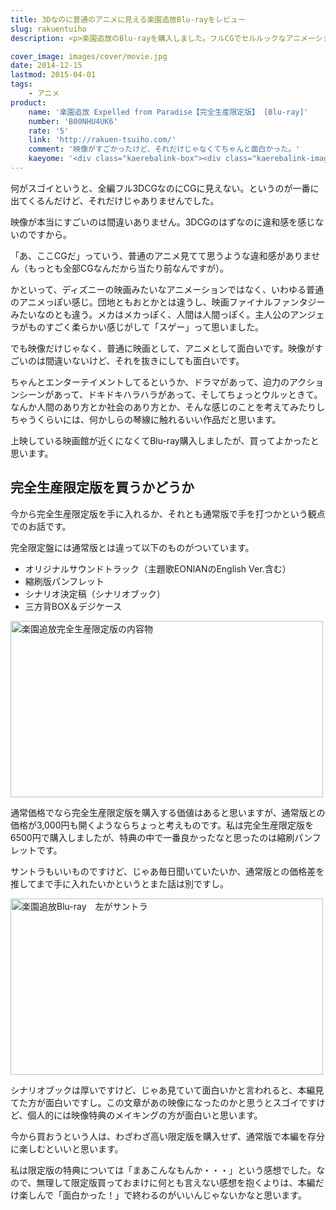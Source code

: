 ```yaml
---
title: 3Dなのに普通のアニメに見える楽園追放Blu-rayをレビュー
slug: rakuentuiho
description: <p>楽園追放のBlu-rayを購入しました。フルCGでセルルックなアニメーション作品で、前評判通り映像はすごかったです。それだけでなく、単純に1作品として面白かったです。手書きだから、CGだからというのは抜きにして、アツくなれるいい映画でした。</p>

cover_image: images/cover/movie.jpg
date: 2014-12-15
lastmod: 2015-04-01
tags: 
    - アニメ
product:
    name: '楽園追放 Expelled from Paradise【完全生産限定版】 [Blu-ray]'
    number: 'B00NHU4UK6'
    rate: '5'
    link: 'http://rakuen-tsuiho.com/'
    comment: '映像がすごかったけど、それだけじゃなくてちゃんと面白かった。'
    kaeyome: '<div class="kaerebalink-box"><div class="kaerebalink-image"><a href="http://www.amazon.co.jp/exec/obidos/ASIN/B00NHU4UK6/illusionspace-22/ref=nosim/" rel="nofollow" target="_blank"><img src="http://ecx.images-amazon.com/images/I/61Ofj%2BDJXLL._SL160_.jpg" style="border: none;" /></a></div><div class="kaerebalink-info"><div class="kaerebalink-name"><a href="http://www.amazon.co.jp/exec/obidos/ASIN/B00NHU4UK6/illusionspace-22/ref=nosim/" rel="nofollow" target="_blank">楽園追放 Expelled from Paradise【完全生産限定版】 [Blu-ray]</a><div class="kaerebalink-powered-date">posted with <a href="http://kaereba.com" rel="nofollow" target="_blank">カエレバ</a></div></div><div class="kaerebalink-detail">釘宮理恵 アニプレックス 2014-12-10    </div><div class="kaerebalink-link1"><div class="shoplinkamazon"><a href="http://www.amazon.co.jp/gp/search?keywords=%8Ay%89%80%92%C7%95%FA%20Expelled%20from%20Paradise%81%40Blu-ray&__mk_ja_JP=%83J%83%5E%83J%83i&tag=illusionspace-22" rel="nofollow" target="_blank" title="アマゾン" >Amazon</a></div><div class="shoplinkrakuten"><a href="http://hb.afl.rakuten.co.jp/hgc/0e95387f.f2aef20d.0e953880.25e412bd/?pc=http%3A%2F%2Fsearch.rakuten.co.jp%2Fsearch%2Fmall%2F%25E6%25A5%25BD%25E5%259C%2592%25E8%25BF%25BD%25E6%2594%25BE%2520Expelled%2520from%2520Paradise%25E3%2580%2580Blu-ray%2F-%2Ff.1-p.1-s.1-sf.0-st.A-v.2%3Fx%3D0%26scid%3Daf_ich_link_urltxt%26m%3Dhttp%3A%2F%2Fm.rakuten.co.jp%2F" rel="nofollow" target="_blank" title="楽天市場" >楽天市場</a></div></div></div><div class="booklink-footer" style="clear: left"></div></div>'
---
```


<p>何がスゴイというと、全編フル3DCGなのにCGに見えない。というのが一番に出てくるんだけど、それだけじゃありませんでした。</p>
<p>映像が本当にすごいのは間違いありません。3DCGのはずなのに違和感を感じないのですから。</p>
<p>「あ、ここCGだ」っていう、普通のアニメ見てて思うような違和感がありません（もっとも全部CGなんだから当たり前なんですが）。</p>
<p>かといって、ディズニーの映画みたいなアニメーションではなく、いわゆる普通のアニメっぽい感じ。団地ともおとかとは違うし、映画ファイナルファンタジーみたいなのとも違う。メカはメカっぽく、人間は人間っぽく。主人公のアンジェラがものすごく柔らかい感じがして「スゲー」って思いました。</p>
<p>でも映像だけじゃなく、普通に映画として、アニメとして面白いです。映像がすごいのは間違いないけど、それを抜きにしても面白いです。</p>
<p>ちゃんとエンターテイメントしてるというか、ドラマがあって、迫力のアクションシーンがあって、ドキドキハラハラがあって、そしてちょっとウルッときて。なんか人間のあり方とか社会のあり方とか、そんな感じのことを考えてみたりしちゃうくらいには、何かしらの琴線に触れるいい作品だと思います。</p>
<p>上映している映画館が近くになくてBlu-ray購入しましたが、買ってよかったと思います。</p>
<h2>完全生産限定版を買うかどうか</h2>
<p>今から完全生産限定版を手に入れるか、それとも通常版で手を打つかという観点でのお話です。</p>
<p>完全限定盤には通常版とは違って以下のものがついています。</p>
<ul>
<li>オリジナルサウンドトラック（主題歌EONIANのEnglish Ver.含む）</li>
<li>縮刷版パンフレット</li>
<li>シナリオ決定稿（シナリオブック）</li>
<li>三方背BOX＆デジケース</li>
</ul>
<p><img src="https://wantit.gcreate.jp/wp-content/uploads/2014/12/38c6d91c63218ace9927990aff51731a.jpg" alt="楽園追放完全生産限定版の内容物" title="楽園追放完全生産限定版の内容物.jpg" width="500" height="282" /></p>
<p>通常価格でなら完全生産限定版を購入する価値はあると思いますが、通常版との価格が3,000円も開くようならちょっと考えものです。私は完全生産限定版を6500円で購入しましたが、特典の中で一番良かったなと思ったのは縮刷パンフレットです。</p>
<p>サントラもいいものですけど、じゃあ毎日聞いていたいか、通常版との価格差を推してまで手に入れたいかというとまた話は別ですし。</p>
<p><img src="https://wantit.gcreate.jp/wp-content/uploads/2014/12/8d828c8bcd7f6a91bfdd5ee7eea6b72e.jpg" alt="楽園追放Blu-ray　左がサントラ" title="楽園追放Blu-ray　左がサントラ.jpg" width="500" height="282" /></p>
<p>シナリオブックは厚いですけど、じゃあ見ていて面白いかと言われると、本編見てた方が面白いですし。この文章があの映像になったのかと思うとスゴイですけど、個人的には映像特典のメイキングの方が面白いと思います。</p>
<p>今から買おうという人は、わざわざ高い限定版を購入せず、通常版で本編を存分に楽しむといいと思います。</p>
<p>私は限定版の特典については「まあこんなもんか・・・」という感想でした。なので、無理して限定版買っておまけに何とも言えない感想を抱くよりは、本編だけ楽しんで「面白かった！」で終わるのがいいんじゃないかなと思います。</p>

  
